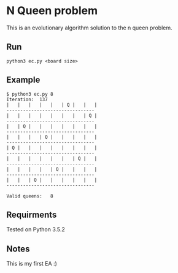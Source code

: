 # N Queen problem

This is an evolutionary algorithm solution to the n queen problem.

## Run

```
python3 ec.py <board size>
```

## Example

```
$ python3 ec.py 8
Iteration: 	137
|   |   |   |   |   | Q |   |   |
--------------------------------
|   |   |   |   |   |   |   | Q |
--------------------------------
|   | Q |   |   |   |   |   |   |
--------------------------------
|   |   |   | Q |   |   |   |   |
--------------------------------
| Q |   |   |   |   |   |   |   |
--------------------------------
|   |   |   |   |   |   | Q |   |
--------------------------------
|   |   |   |   | Q |   |   |   |
--------------------------------
|   |   | Q |   |   |   |   |   |
--------------------------------

Valid queens: 	8
```

## Requirments
Tested on Python 3.5.2

## Notes
This is my first EA :)